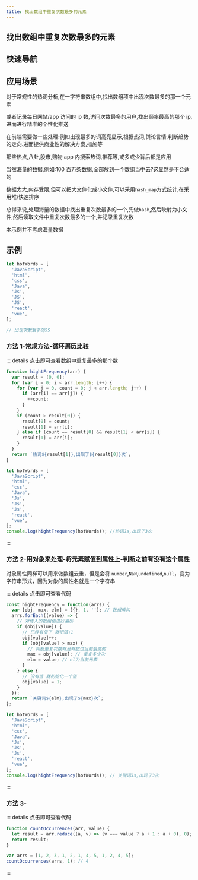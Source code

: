 ```yaml
---
title: 找出数组中重复次数最多的元素
---
```


## 找出数组中重复次数最多的元素

## 快速导航

<TOC />

## 应用场景

对于常规性的热词分析,在一字符串数组中,找出数组项中出现次数最多的那一个元素

或者记录每日网站/app 访问的 ip 数,访问次数最多的用户,找出频率最高的那个 ip,进而进行精准的个性化推送

在前端需要做一些处理:例如出现最多的词高亮显示,根据热词,舆论言情,判断趋势的走向.进而提供商业性的解决方案,措施等

那些热点,八卦,股市,购物 app 内搜索热词,推荐等,或多或少背后都是应用

当然海量的数据,例如:100 百万条数据,全部放到一个数组当中去?这显然是不合适的

数据太大,内存受限,但可以把大文件化成小文件,可以采用`hash_map`方式统计,在采用堆/快速排序

总得来说,处理海量的数据中找出重复次数最多的一个,先做`hash`,然后映射为小文件,然后读取文件中重复次数最多的一个,并记录重复次数

本示例并不考虑海量数据

## 示例

```js
let hotWords = [
  'JavaScript',
  'html',
  'css',
  'Java',
  'Js',
  'JS',
  'JS',
  'react',
  'vue',
];

// 出现次数最多的JS
```

### 方法 1-常规方法-循环遍历比较

::: details 点击即可查看数组中重复最多的那个数

```js
function hightFrequency(arr) {
  var result = [0, 0];
  for (var i = 0; i < arr.length; i++) {
    for (var j = 0, count = 0; j < arr.length; j++) {
      if (arr[i] == arr[j]) {
        ++count;
      }
    }
    if (count > result[0]) {
      result[0] = count;
      result[1] = arr[i];
    } else if (count == result[0] && result[1] < arr[i]) {
      result[1] = arr[i];
    }
  }
  return `热词${result[1]},出现了${result[0]}次`;
}

let hotWords = [
  'JavaScript',
  'html',
  'css',
  'Java',
  'Js',
  'Js',
  'Js',
  'react',
  'vue',
];
console.log(hightFrequency(hotWords)); //热词Js,出现了3次
```

:::

### 方法 2-用对象来处理-将元素赋值到属性上-判断之前有没有这个属性

对象属性同样可以用来做数组去重，但是会将 `number`,`NaN`,`undefined`,`null`，变为字符串形式，因为对象的属性名就是一个字符串

::: details 点击即可查看代码

```js
const hightFrequency = function(arrs) {
  var [obj, max, elm] = [{}, 1, '']; // 数组解构
  arrs.forEach((value) => {
    // 对传入的数组值进行遍历
    if (obj[value]) {
      // 已经有值了 就把值+1
      obj[value]++;
      if (obj[value] > max) {
        // 判断重复次数有没有超过当前最高的
        max = obj[value]; // 重复多少次
        elm = value; // el为当前元素
      }
    } else {
      // 没有值 就初始化一个值
      obj[value] = 1;
    }
  });
  return `关键词${elm},出现了${max}次`;
};

let hotWords = [
  'JavaScript',
  'html',
  'css',
  'Java',
  'Js',
  'Js',
  'Js',
  'react',
  'vue',
];
console.log(hightFrequency(hotWords)); // 关键词Js,出现了3次
```

:::

### 方法 3-

::: details 点击即可查看代码

```js
function countOccurrences(arr, value) {
  let result = arr.reduce((a, v) => (v === value ? a + 1 : a + 0), 0);
  return result;
}

var arrs = [1, 2, 3, 1, 2, 1, 4, 5, 1, 2, 4, 5];
countOccurrences(arrs, 1); // 4
```

:::



<footer-FooterLink :isShareLink="true" :isDaShang="true" />
